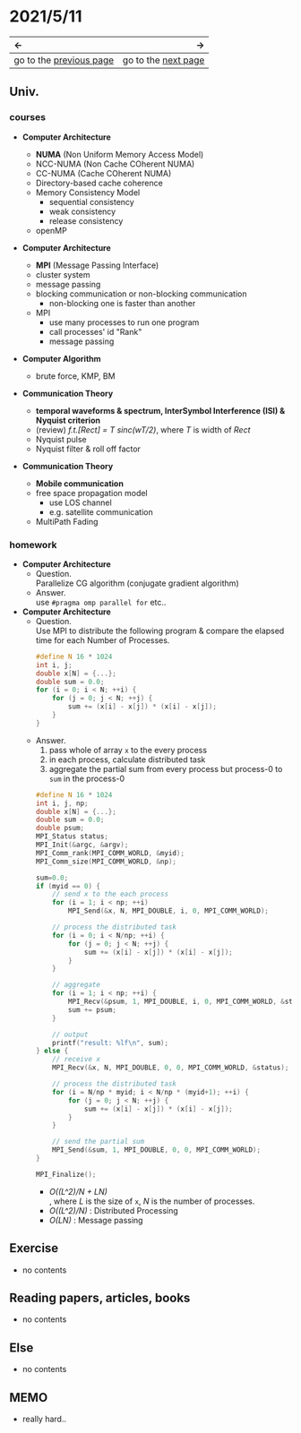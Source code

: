 # 2021/5/11
|←|→|
|:---|---:|
go to the [previous page](./10th.md) | go to the [next page](url)

## Univ.
### courses
- **Computer Architecture**
    - **NUMA** (Non Uniform Memory Access Model)
    - NCC-NUMA (Non Cache COherent NUMA)
    - CC-NUMA (Cache COherent NUMA)
    - Directory-based cache coherence
    - Memory Consistency Model
        - sequential consistency
        - weak consistency
        - release consistency
    - openMP
- **Computer Architecture**
    - **MPI** (Message Passing Interface)
    - cluster system
    - message passing
    - blocking communication or non-blocking communication
        - non-blocking one is faster than another
    - MPI
        - use many processes to run one program
        - call processes' id "Rank"
        - message passing

- **Computer Algorithm**
    - brute force, KMP, BM

- **Communication Theory**
    - **temporal waveforms & spectrum, InterSymbol Interference (ISI) & Nyquist criterion**
    - (review) *f.t.\[Rect\] = T sinc(wT/2)*, where *T* is width of *Rect*
    - Nyquist pulse
    - Nyquist filter & roll off factor
- **Communication Theory**
    - **Mobile communication**
    - free space propagation model
        - use LOS channel
        - e.g. satellite communication
    - MultiPath Fading

### homework
- **Computer Architecture**
    - Question.  
    Parallelize CG algorithm (conjugate gradient algorithm)
    - Answer.  
    use `#pragma omp parallel for` etc..
- **Computer Architecture**
    - Question.  
    Use MPI to distribute the following program & compare the elapsed time for each Number of Processes.
        ```C
        #define N 16 * 1024
        int i, j;
        double x[N] = {...};
        double sum = 0.0;
        for (i = 0; i < N; ++i) {
            for (j = 0; j < N; ++j) {
                sum += (x[i] - x[j]) * (x[i] - x[j]);
            }
        }
        ```
    - Answer.
        1. pass whole of array `x` to the every process
        2. in each process, calculate distributed task
        3. aggregate the partial sum from every process but process-0 to `sum` in the process-0
        ```C
        #define N 16 * 1024
        int i, j, np;
        double x[N] = {...};
        double sum = 0.0;
        double psum;
        MPI_Status status;
        MPI_Init(&argc, &argv);
        MPI_Comm_rank(MPI_COMM_WORLD, &myid);
        MPI_Comm_size(MPI_COMM_WORLD, &np);

        sum=0.0;
        if (myid == 0) {
            // send x to the each process
            for (i = 1; i < np; ++i) 
                MPI_Send(&x, N, MPI_DOUBLE, i, 0, MPI_COMM_WORLD);

            // process the distributed task
            for (i = 0; i < N/np; ++i) {
                for (j = 0; j < N; ++j) {
                    sum += (x[i] - x[j]) * (x[i] - x[j]);
                }
            }

            // aggregate
            for (i = 1; i < np; ++i) {
                MPI_Recv(&psum, 1, MPI_DOUBLE, i, 0, MPI_COMM_WORLD, &status);
                sum += psum;
            }

            // output
            printf("result: %lf\n", sum);
        } else {
            // receive x
            MPI_Recv(&x, N, MPI_DOUBLE, 0, 0, MPI_COMM_WORLD, &status);

            // process the distributed task
            for (i = N/np * myid; i < N/np * (myid+1); ++i) {
                for (j = 0; j < N; ++j) {
                    sum += (x[i] - x[j]) * (x[i] - x[j]);
                }
            }

            // send the partial sum
            MPI_Send(&sum, 1, MPI_DOUBLE, 0, 0, MPI_COMM_WORLD);
        }

        MPI_Finalize();
        ```
        - *O((L^2)/N  + LN)*  
            , where *L* is the size of `x`, *N* is the number of processes.
        - *O((L^2)/N)* : Distributed Processing
        - *O(LN)* : Message passing

## Exercise
- no contents

## Reading papers, articles, books
- no contents

## Else
- no contents

## MEMO
- really hard..
